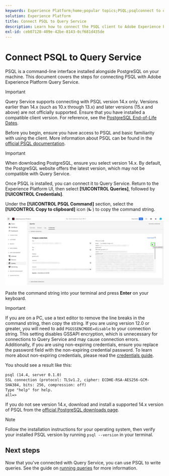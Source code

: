```yaml
---
keywords: Experience Platform;home;popular topics;PSQL;psqlconnect to query service;Query service;query service;
solution: Experience Platform
title: Connect PSQL to Query Service
description: Learn how to connect the PSQL client to Adobe Experience Platform Query Service, including supported PostgreSQL versions and setup instructions.
exl-id: ceb07128-409e-42be-8143-0cf681d435de
---
```

# Connect PSQL to Query Service

PSQL is a command-line interface installed alongside PostgreSQL on your machine. This document covers the steps for connecting PSQL with Adobe Experience Platform Query Service.

>[!IMPORTANT]
>
>Query Service supports connecting with PSQL version 14.x only. Versions earlier than 14.x (such as 10.x through 13.x) and later versions (15.x and above) are not officially supported. Ensure that you have installed a compatible client version. For reference, see the [PostgreSQL End-of-Life Dates](https://endoflife.date/postgresql).

Before you begin, ensure you have access to PSQL and basic familiarity with using the client. More information about PSQL can be found in the [official PSQL documentation](https://www.postgresql.org/docs/current/app-psql.html).

>[!IMPORTANT]
>
>When downloading PostgreSQL, ensure you select version 14.x. By default, the PostgreSQL website offers the latest version, which may not be compatible with Query Service.

Once PSQL is installed, you can connect it to Query Service. Return to the Experience Platform UI, then select **[!UICONTROL Queries]**, followed by **[!UICONTROL Credentials]**.

Under the **[!UICONTROL PSQL Command]** section, select the **[!UICONTROL Copy to clipboard]** icon (![Copy Icon](/help/images/icons/copy.png)) to copy the command string.

![The Queries dashboard Credentials tab with the copy icon highlighted.](../images/clients/psql/connect-bi.png)

Paste the command string into your terminal and press **Enter** on your keyboard.

>[!IMPORTANT]
>
>If you are on a PC, use a text editor to remove the line breaks in the command string, then copy the string. If you are using version 12.0 or greater, you will need to add `PGGSSENCMODE=disable` to your connection string. This setting disables GSSAPI encryption, which is unnecessary for connections to Query Service and may cause connection errors.<br>Additionally, if you are using non-expiring credentials, ensure you replace the password field with the non-expiring credential password. To learn more about non-expiring credentials, please read the [credentials guide](../ui/credentials.md).

You should see a result like this:

```shell
psql (14.4, server 0.1.0)
SSL connection (protocol: TLSv1.2, cipher: ECDHE-RSA-AES256-GCM-SHA384, bits: 256, compression: off)
Type "help" for help.
all=>
```

If you do not see version 14.x, download and install a supported 14.x version of PSQL from the [official PostgreSQL downloads page](https://www.postgresql.org/download/). 

>[!NOTE]
>
>Follow the installation instructions for your operating system, then verify your installed PSQL version by running `psql --version` in your terminal.

## Next steps

Now that you've connected with Query Service, you can use PSQL to write queries. See the guide on [running queries](../best-practices/writing-queries.md) for more information.
